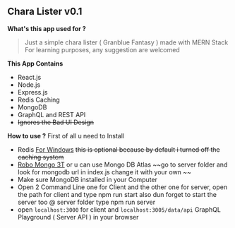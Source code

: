 ## Chara Lister v0.1

**What's this app used for ?**
  > Just a simple chara lister ( Granblue Fantasy ) made with MERN Stack
  > For learning purposes, any suggestion are welcomed
  
 **This App Contains**
  - React.js
  - Node.js
  - Express.js
  - Redis Caching
  - MongoDB 
  - GraphQL and REST API
  - ~~Ignores the Bad UI Design~~
  
  **How to use ?**
  First of all u need to Install 
  - Redis [For Windows](https://github.com/dmajkic/redis/downloads) ~~this is optional because by default i turned off the caching system~~
  - [Robo Mongo 3T](https://robomongo.org/) or u can use Mongo DB Atlas ~~go to server folder and look for mongodb url in index.js change it with your own ~~
  - Make sure MongoDB installed in your Computer
  - Open 2 Command Line one for Client and the other one for server, open the path for client and type npm run start also dun forget to start the server too @ server folder type npm run server
  - open ``localhost:3000`` for client and ``localhost:3005/data/api`` GraphQL Playground ( Server API ) in your browser
